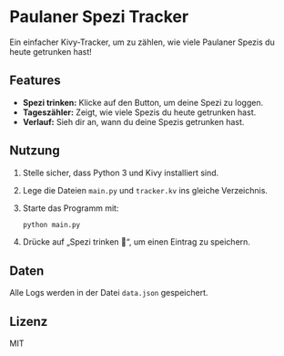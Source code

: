 # Paulaner Spezi Tracker

Ein einfacher Kivy-Tracker, um zu zählen, wie viele Paulaner Spezis du heute getrunken hast!

## Features

- **Spezi trinken:** Klicke auf den Button, um deine Spezi zu loggen.
- **Tageszähler:** Zeigt, wie viele Spezis du heute getrunken hast.
- **Verlauf:** Sieh dir an, wann du deine Spezis getrunken hast.

## Nutzung

1. Stelle sicher, dass Python 3 und Kivy installiert sind.
2. Lege die Dateien `main.py` und `tracker.kv` ins gleiche Verzeichnis.
3. Starte das Programm mit:

    ```bash
    python main.py
    ```

4. Drücke auf „Spezi trinken 🍹“, um einen Eintrag zu speichern.

## Daten

Alle Logs werden in der Datei `data.json` gespeichert.

## Lizenz

MIT
